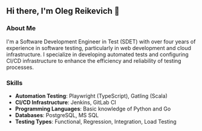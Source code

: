 ## Hi there, I'm Oleg Reikevich 👋

### About Me
I'm a Software Development Engineer in Test (SDET) with over four years of experience in software testing, particularly in web development and cloud infrastructure. I specialize in developing automated tests and configuring CI/CD infrastructure to enhance the efficiency and reliability of testing processes.

### Skills
- **Automation Testing**: Playwright (TypeScript), Gatling (Scala)
- **CI/CD Infrastructure**: Jenkins, GitLab CI
- **Programming Languages**: Basic knowledge of Python and Go
- **Databases**: PostgreSQL, MS SQL
- **Testing Types**: Functional, Regression, Integration, Load Testing
